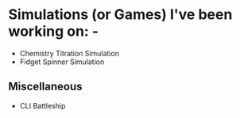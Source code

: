 # Simulations (or Games) I've been working on: -

- Chemistry Titration Simulation
- Fidget Spinner Simulation

## Miscellaneous

- CLI Battleship
